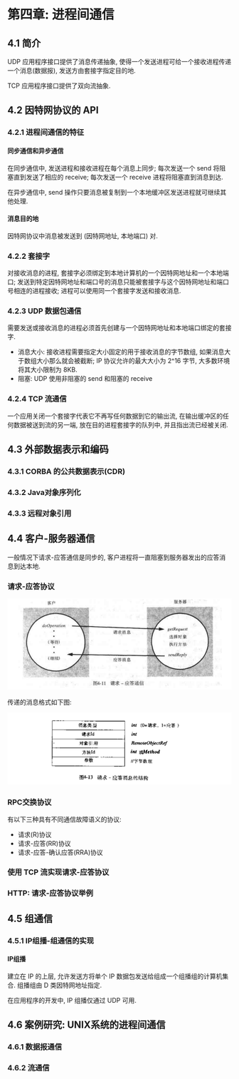 # 第四章: 进程间通信 #

## 4.1 简介 ##

UDP 应用程序接口提供了消息传递抽象, 使得一个发送进程可给一个接收进程传递一个消息(数据报), 发送方由套接字指定目的地.

TCP 应用程序接口提供了双向流抽象.

## 4.2 因特网协议的 API ##

### 4.2.1 进程间通信的特征 ###

#### 同步通信和异步通信 ####

在同步通信中, 发送进程和接收进程在每个消息上同步; 每次发送一个 send 将阻塞直到发送了相应的 receive; 每次发送一个 receive 进程将阻塞直到消息到达.

在异步通信中, send 操作只要消息被复制到一个本地缓冲区发送进程就可继续其他处理.

#### 消息目的地 ####

因特网协议中消息被发送到 (因特网地址, 本地端口) 对.

### 4.2.2 套接字 ###

对接收消息的进程, 套接字必须绑定到本地计算机的一个因特网地址和一个本地端口; 发送到特定因特网地址和端口号的消息只能被套接字与这个因特网地址和端口号相连的进程接收; 进程可以使用同一个套接字发送和接收消息.

### 4.2.3 UDP 数据包通信 ###

需要发送或接收消息的进程必须首先创建与一个因特网地址和本地端口绑定的套接字.

- 消息大小: 接收进程需要指定大小固定的用于接收消息的字节数组, 如果消息大于数组大小那么就会被截断; IP 协议允许的最大大小为 2^16 字节, 大多数环境将其大小限制为 8KB.
- 阻塞: UDP 使用非阻塞的 send 和阻塞的 receive

### 4.2.4 TCP 流通信 ###

一个应用关闭一个套接字代表它不再写任何数据到它的输出流, 在输出缓冲区的任何数据被送到流的另一端, 放在目的进程套接字的队列中, 并且指出流已经被关闭.

## 4.3 外部数据表示和编码 ##

### 4.3.1 CORBA 的公共数据表示(CDR) ###

### 4.3.2 Java对象序列化 ###

### 4.3.3 远程对象引用 ###

## 4.4 客户-服务器通信 ##

一般情况下请求-应答通信是同步的, 客户进程将一直阻塞到服务器发出的应答消息到达本地.

### 请求-应答协议 ###

![请求-应答通信](./images/image04-01.png)

传递的消息格式如下图:

![请求-应答消息结构](./images/image04-02.png)

### RPC交换协议 ###

有以下三种具有不同通信故障语义的协议:

- 请求(R)协议
- 请求-应答(RR)协议
- 请求-应答-确认应答(RRA)协议

### 使用 TCP 流实现请求-应答协议 ###

### HTTP: 请求-应答协议举例 ###

## 4.5 组通信 ##

### 4.5.1 IP组播-组通信的实现 ###

#### IP组播 ####

建立在 IP 的上层, 允许发送方将单个 IP 数据包发送给组成一个组播组的计算机集合. 组播组由 D 类因特网地址指定.

在应用程序的开发中, IP 组播仅通过 UDP 可用.

## 4.6 案例研究: UNIX系统的进程间通信 ##

### 4.6.1 数据报通信 ###

### 4.6.2 流通信 ###
